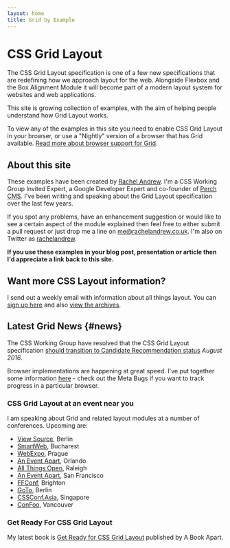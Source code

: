 ```yaml
---
layout: home
title: Grid by Example
---
```


# CSS Grid Layout

The CSS Grid Layout specification is one of a few new specifications that are redefining how we approach layout for the web. Alongside Flexbox and the Box Alignment Module it will become part of a modern layout system for websites and web applications.

This site is growing collection of examples, with the aim of helping people understand how Grid Layout works.

<div class="box info">
	<p>To view any of the examples in this site you need to enable CSS Grid Layout in your browser, or use a "Nightly" version of a browser that has Grid available. <a href="/browsers">Read more about browser support for Grid</a>.</p>
</div>

## About this site

These examples have been created by [Rachel Andrew](https://rachelandrew.co.uk). I'm a CSS Working Group Invited Expert, a Google Developer Expert and co-founder of [Perch CMS](https://grabaperch.com). I've been writing and speaking about the Grid Layout specification over the last few years.

If you spot any problems, have an enhancement suggestion or would like to see a certain aspect of the module explained then feel free to either submit a pull request or just drop me a line on [me@rachelandrew.co.uk](mailto:me@rachelandrew.co.uk). I'm also on Twitter as <a href="http://twitter.com/rachelandrew">rachelandrew</a>.

**If you use these examples in your blog post, presentation or article then I'd appreciate a link back to this site.**


## Want more CSS Layout information?

I send out a weekly email with information about all things layout. You can [sign up here](http://csslayout.news/) and also [view the archives](http://csslayout.news/issues).

## Latest Grid News {#news}

The CSS Working Group have resolved that the CSS Grid Layout specification [should transition to Candidate Recommendation status](https://www.w3.org/blog/CSS/2016/08/04/minutes-telecon-294/) _August 2016_.

Browser implementations are happening at great speed. I've put together some information [here](/browsers) - check out the Meta Bugs if you want to track progress in a particular browser.

### CSS Grid Layout at an event near you

I am speaking about Grid and related layout modules at a number of conferences. Upcoming are:

- [View Source](https://viewsourceconf.org/berlin-2016/), Berlin
- [SmartWeb](http://www.smartwebconf.com/), Bucharest
- [WebExpo](https://webexpo.net/prague2016/), Prague
- [An Event Apart](http://aneventapart.com/event/orlando-special-edition-2016), Orlando
- [All Things Open](https://allthingsopen.org/), Raleigh
- [An Event Apart](http://aneventapart.com/event/san-francisco-2016), San Francisco
- [FFConf](https://2016.ffconf.org/#workshops), Brighton
- [GoTo](https://gotocon.com/berlin-2016/), Berlin
- [CSSConf.Asia](https://2016.cssconf.asia/), Singapore
- [ConFoo](https://confoo.ca/en/yvr2016), Vancouver

### Get Ready For CSS Grid Layout

My latest book is [Get Ready for CSS Grid Layout](http://abookapart.com/products/get-ready-for-css-grid-layout) published by A Book Apart.
